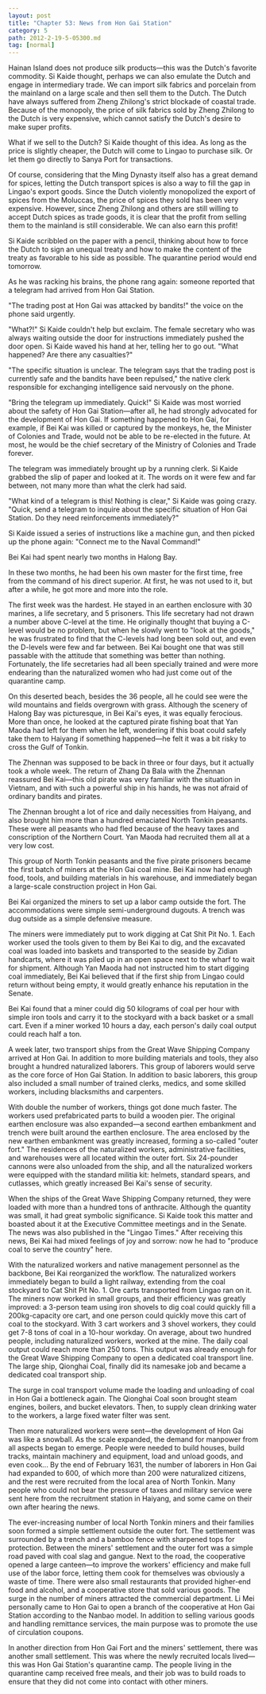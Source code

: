 ```yaml
---
layout: post
title: "Chapter 53: News from Hon Gai Station"
category: 5
path: 2012-2-19-5-05300.md
tag: [normal]
---
```


Hainan Island does not produce silk products—this was the Dutch's favorite commodity. Si Kaide thought, perhaps we can also emulate the Dutch and engage in intermediary trade. We can import silk fabrics and porcelain from the mainland on a large scale and then sell them to the Dutch. The Dutch have always suffered from Zheng Zhilong's strict blockade of coastal trade. Because of the monopoly, the price of silk fabrics sold by Zheng Zhilong to the Dutch is very expensive, which cannot satisfy the Dutch's desire to make super profits.

What if we sell to the Dutch? Si Kaide thought of this idea. As long as the price is slightly cheaper, the Dutch will come to Lingao to purchase silk. Or let them go directly to Sanya Port for transactions.

Of course, considering that the Ming Dynasty itself also has a great demand for spices, letting the Dutch transport spices is also a way to fill the gap in Lingao's export goods. Since the Dutch violently monopolized the export of spices from the Moluccas, the price of spices they sold has been very expensive. However, since Zheng Zhilong and others are still willing to accept Dutch spices as trade goods, it is clear that the profit from selling them to the mainland is still considerable. We can also earn this profit!

Si Kaide scribbled on the paper with a pencil, thinking about how to force the Dutch to sign an unequal treaty and how to make the content of the treaty as favorable to his side as possible. The quarantine period would end tomorrow.

As he was racking his brains, the phone rang again: someone reported that a telegram had arrived from Hon Gai Station.

"The trading post at Hon Gai was attacked by bandits!" the voice on the phone said urgently.

"What?!" Si Kaide couldn't help but exclaim. The female secretary who was always waiting outside the door for instructions immediately pushed the door open. Si Kaide waved his hand at her, telling her to go out. "What happened? Are there any casualties?"

"The specific situation is unclear. The telegram says that the trading post is currently safe and the bandits have been repulsed," the native clerk responsible for exchanging intelligence said nervously on the phone.

"Bring the telegram up immediately. Quick!" Si Kaide was most worried about the safety of Hon Gai Station—after all, he had strongly advocated for the development of Hon Gai. If something happened to Hon Gai, for example, if Bei Kai was killed or captured by the monkeys, he, the Minister of Colonies and Trade, would not be able to be re-elected in the future. At most, he would be the chief secretary of the Ministry of Colonies and Trade forever.

The telegram was immediately brought up by a running clerk. Si Kaide grabbed the slip of paper and looked at it. The words on it were few and far between, not many more than what the clerk had said.

"What kind of a telegram is this! Nothing is clear," Si Kaide was going crazy. "Quick, send a telegram to inquire about the specific situation of Hon Gai Station. Do they need reinforcements immediately?"

Si Kaide issued a series of instructions like a machine gun, and then picked up the phone again: "Connect me to the Naval Command!"

Bei Kai had spent nearly two months in Halong Bay.

In these two months, he had been his own master for the first time, free from the command of his direct superior. At first, he was not used to it, but after a while, he got more and more into the role.

The first week was the hardest. He stayed in an earthen enclosure with 30 marines, a life secretary, and 5 prisoners. This life secretary had not drawn a number above C-level at the time. He originally thought that buying a C-level would be no problem, but when he slowly went to "look at the goods," he was frustrated to find that the C-levels had long been sold out, and even the D-levels were few and far between. Bei Kai bought one that was still passable with the attitude that something was better than nothing. Fortunately, the life secretaries had all been specially trained and were more endearing than the naturalized women who had just come out of the quarantine camp.

On this deserted beach, besides the 36 people, all he could see were the wild mountains and fields overgrown with grass. Although the scenery of Halong Bay was picturesque, in Bei Kai's eyes, it was equally ferocious. More than once, he looked at the captured pirate fishing boat that Yan Maoda had left for them when he left, wondering if this boat could safely take them to Haiyang if something happened—he felt it was a bit risky to cross the Gulf of Tonkin.

The Zhennan was supposed to be back in three or four days, but it actually took a whole week. The return of Zhang Da Bala with the Zhennan reassured Bei Kai—this old pirate was very familiar with the situation in Vietnam, and with such a powerful ship in his hands, he was not afraid of ordinary bandits and pirates.

The Zhennan brought a lot of rice and daily necessities from Haiyang, and also brought him more than a hundred emaciated North Tonkin peasants. These were all peasants who had fled because of the heavy taxes and conscription of the Northern Court. Yan Maoda had recruited them all at a very low cost.

This group of North Tonkin peasants and the five pirate prisoners became the first batch of miners at the Hon Gai coal mine. Bei Kai now had enough food, tools, and building materials in his warehouse, and immediately began a large-scale construction project in Hon Gai.

Bei Kai organized the miners to set up a labor camp outside the fort. The accommodations were simple semi-underground dugouts. A trench was dug outside as a simple defensive measure.

The miners were immediately put to work digging at Cat Shit Pit No. 1. Each worker used the tools given to them by Bei Kai to dig, and the excavated coal was loaded into baskets and transported to the seaside by Zidian handcarts, where it was piled up in an open space next to the wharf to wait for shipment. Although Yan Maoda had not instructed him to start digging coal immediately, Bei Kai believed that if the first ship from Lingao could return without being empty, it would greatly enhance his reputation in the Senate.

Bei Kai found that a miner could dig 50 kilograms of coal per hour with simple iron tools and carry it to the stockyard with a back basket or a small cart. Even if a miner worked 10 hours a day, each person's daily coal output could reach half a ton.

A week later, two transport ships from the Great Wave Shipping Company arrived at Hon Gai. In addition to more building materials and tools, they also brought a hundred naturalized laborers. This group of laborers would serve as the core force of Hon Gai Station. In addition to basic laborers, this group also included a small number of trained clerks, medics, and some skilled workers, including blacksmiths and carpenters.

With double the number of workers, things got done much faster. The workers used prefabricated parts to build a wooden pier. The original earthen enclosure was also expanded—a second earthen embankment and trench were built around the earthen enclosure. The area enclosed by the new earthen embankment was greatly increased, forming a so-called "outer fort." The residences of the naturalized workers, administrative facilities, and warehouses were all located within the outer fort. Six 24-pounder cannons were also unloaded from the ship, and all the naturalized workers were equipped with the standard militia kit: helmets, standard spears, and cutlasses, which greatly increased Bei Kai's sense of security.

When the ships of the Great Wave Shipping Company returned, they were loaded with more than a hundred tons of anthracite. Although the quantity was small, it had great symbolic significance. Si Kaide took this matter and boasted about it at the Executive Committee meetings and in the Senate. The news was also published in the "Lingao Times." After receiving this news, Bei Kai had mixed feelings of joy and sorrow: now he had to "produce coal to serve the country" here.

With the naturalized workers and native management personnel as the backbone, Bei Kai reorganized the workflow. The naturalized workers immediately began to build a light railway, extending from the coal stockyard to Cat Shit Pit No. 1. Ore carts transported from Lingao ran on it. The miners now worked in small groups, and their efficiency was greatly improved: a 3-person team using iron shovels to dig coal could quickly fill a 200kg-capacity ore cart, and one person could quickly move this cart of coal to the stockyard. With 3 cart workers and 3 shovel workers, they could get 7-8 tons of coal in a 10-hour workday. On average, about two hundred people, including naturalized workers, worked at the mine. The daily coal output could reach more than 250 tons. This output was already enough for the Great Wave Shipping Company to open a dedicated coal transport line. The large ship, Qionghai Coal, finally did its namesake job and became a dedicated coal transport ship.

The surge in coal transport volume made the loading and unloading of coal in Hon Gai a bottleneck again. The Qionghai Coal soon brought steam engines, boilers, and bucket elevators. Then, to supply clean drinking water to the workers, a large fixed water filter was sent.

Then more naturalized workers were sent—the development of Hon Gai was like a snowball. As the scale expanded, the demand for manpower from all aspects began to emerge. People were needed to build houses, build tracks, maintain machinery and equipment, load and unload goods, and even cook... By the end of February 1631, the number of laborers in Hon Gai had expanded to 600, of which more than 200 were naturalized citizens, and the rest were recruited from the local area of North Tonkin. Many people who could not bear the pressure of taxes and military service were sent here from the recruitment station in Haiyang, and some came on their own after hearing the news.

The ever-increasing number of local North Tonkin miners and their families soon formed a simple settlement outside the outer fort. The settlement was surrounded by a trench and a bamboo fence with sharpened tops for protection. Between the miners' settlement and the outer fort was a simple road paved with coal slag and gangue. Next to the road, the cooperative opened a large canteen—to improve the workers' efficiency and make full use of the labor force, letting them cook for themselves was obviously a waste of time. There were also small restaurants that provided higher-end food and alcohol, and a cooperative store that sold various goods. The surge in the number of miners attracted the commercial department. Li Mei personally came to Hon Gai to open a branch of the cooperative at Hon Gai Station according to the Nanbao model. In addition to selling various goods and handling remittance services, the main purpose was to promote the use of circulation coupons.

In another direction from Hon Gai Fort and the miners' settlement, there was another small settlement. This was where the newly recruited locals lived—this was Hon Gai Station's quarantine camp. The people living in the quarantine camp received free meals, and their job was to build roads to ensure that they did not come into contact with other miners.